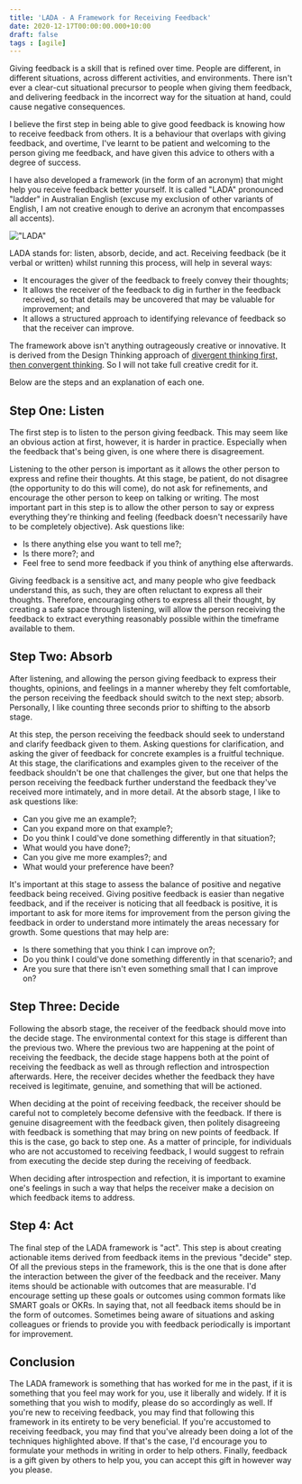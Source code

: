 ```yaml
---
title: 'LADA - A Framework for Receiving Feedback'
date: 2020-12-17T00:00:00.000+10:00
draft: false
tags : [agile]
---
```


Giving feedback is a skill that is refined over time. People are different,
in different situations, across different activities, and environments.
There isn't ever a clear-cut situational precursor to people when giving
them feedback, and delivering feedback in the incorrect way for the situation
at hand, could cause negative consequences.

I believe the first step in being able to give good feedback is
knowing how to receive feedback from others. It is a behaviour that
overlaps with giving feedback, and overtime, I've learnt to be patient
and welcoming to the person giving me feedback, and have given this advice to
others with a degree of success.

I have also developed a framework (in the form of an acronym) that might help
you receive feedback better yourself. It is called "LADA" pronounced "ladder"
in Australian English (excuse my exclusion of other variants of English,
I am not creative enough to derive an acronym that encompasses all accents).

!["LADA"](/images/lada.png)

LADA stands for: listen, absorb, decide, and act. Receiving feedback
(be it verbal or written) whilst running this process, will help in several
ways:

- It encourages the giver of the feedback to freely convey their thoughts;
- It allows the receiver of the feedback to dig in further in the feedback
received, so that details may be uncovered that may be valuable for improvement;
and
- It allows a structured approach to identifying relevance of feedback
so that the receiver can improve.

The framework above isn't anything outrageously creative or innovative.
It is derived from the Design Thinking approach of [divergent thinking first,
then convergent thinking](https://en.wikipedia.org/wiki/Design_thinking#Ideation:_Divergent_and_convergent_thinkinghttps://en.wikipedia.org/wiki/Design_thinking#Ideation:_Divergent_and_convergent_thinking).
So I will not take full creative credit for it.

Below are the steps and an explanation of each one.

## Step One: Listen

The first step is to listen to the person giving feedback. This may seem
like an obvious action at first, however, it is harder in practice.
Especially when the feedback that's being given, is one where there is
disagreement.

Listening to the other person is important as it allows the other person
to express and refine their thoughts. At this stage, be patient, do not
disagree (the opportunity to do this will come), do not ask for refinements,
and encourage the other person to keep on talking or writing.
The most important part in this step is to allow the other person to say
or express everything they're thinking and feeling (feedback doesn't
necessarily have to be completely objective). Ask questions like:

- Is there anything else you want to tell me?;
- Is there more?; and
- Feel free to send more feedback if you think of anything else afterwards.

Giving feedback is a sensitive act, and many people who give feedback
understand this, as such, they are often reluctant to express all their
thoughts. Therefore, encouraging others to express all their thought, by
creating a safe space through listening, will allow the person receiving
the feedback to extract everything reasonably possible within the timeframe
available to them.

## Step Two: Absorb

After listening, and allowing the person giving feedback to express their
thoughts, opinions, and feelings in a manner whereby they felt comfortable,
the person receiving the feedback should switch to the next step; absorb.
Personally, I like counting three seconds prior to shifting to the absorb stage.

At this step, the person receiving the feedback should seek to understand
and clarify feedback given to them. Asking questions for clarification,
and asking the giver of feedback for concrete examples is a fruitful technique.
At this stage, the clarifications and examples given to the receiver of the
feedback shouldn't be one that challenges the giver, but one that helps
the person receiving the feedback further understand the feedback they've
received more intimately, and in more detail. At the absorb stage,
I like to ask questions like:

- Can you give me an example?;
- Can you expand more on that example?;
- Do you think I could've done something differently in that situation?;
- What would you have done?;
- Can you give me more examples?; and
- What would your preference have been?

It's important at this stage to assess the balance of positive and
negative feedback being received. Giving positive feedback is easier
than negative feedback, and if the receiver is noticing that all feedback is
positive, it is important to ask for more items for improvement from the
person giving the feedback in order to understand more intimately the
areas necessary for growth. Some questions that may help are:

- Is there something that you think I can improve on?;
- Do you think I could've done something differently in that scenario?; and
- Are you sure that there isn't even something small that I can improve on?

## Step Three: Decide

Following the absorb stage, the receiver of the feedback should move into
the decide stage. The environmental context for this stage is different
than the previous two. Where the previous two are happening at the point
of receiving the feedback, the decide stage happens both at the point of
receiving the feedback as well as through reflection and introspection
afterwards. Here, the receiver decides whether the feedback they have
received is legitimate, genuine, and something that will be actioned.

When deciding at the point of receiving feedback, the receiver should
be careful not to completely become defensive with the feedback. If there is
genuine disagreement with the feedback given, then politely disagreeing with
feedback is something that may bring on new points of feedback. If this is the
case, go back to step one. As a matter of principle, for individuals who are
not accustomed to receiving feedback, I would suggest to refrain from executing
the decide step during the receiving of feedback.

When deciding after introspection and refection, it is important to
examine one's feelings in such a way that helps the receiver make a
decision on which feedback items to address.

## Step 4: Act

The final step of the LADA framework is "act". This step is about creating
actionable items derived from feedback items in the previous "decide" step.
Of all the previous steps in the framework, this is the one that is done after
the interaction between the giver of the feedback and the receiver. Many
items should be actionable with outcomes that are measurable. I'd encourage
setting up these goals or outcomes using common formats like SMART goals or
OKRs. In saying that, not all feedback items should be in the form of outcomes.
Sometimes being aware of situations and asking colleagues or friends to
provide you with feedback periodically is important for improvement.

## Conclusion

The LADA framework is something that has worked for me in the past, if
it is something that you feel may work for you, use it liberally and widely.
If it is something that you wish to modify, please do so accordingly as well.
If you're new to receiving feedback, you may find that following this
framework in its entirety to be very beneficial. If you're accustomed to
receiving feedback, you may find that you've already been doing a lot of the
techniques highlighted above. If that's the case, I'd encourage you to
formulate your methods in writing in order to help others. Finally, feedback
is a gift given by others to help you, you can accept this gift in however
way you please.
